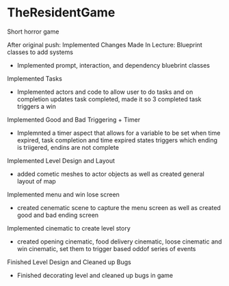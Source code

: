 # TheResidentGame
 Short horror game
 
After original push:
Implemented Changes Made In Lecture: Blueprint classes to add systems
   - Implemented prompt, interaction, and dependency bluebrint classes

Implemented Tasks
   - Implemented actors and code to allow user to do tasks and on completion updates task completed, made it so 3 completed task triggers a win

Implemented Good and Bad Triggering + Timer
   - Implemnted a timer aspect that allows for a variable to be set when time expired, task completion and time expired states triggers which ending is triigered, endins are not complete

Implemented Level Design and Layout
   - added cometic meshes to actor objects as well as created general layout of map

Implemented menu and win lose screen
  - created cenematic scene to capture the menu screen as well as created good and bad ending screen

Implemented cinematic to create level story
   - created opening cinematic, food delivery cinematic, loose cinematic and win cinematic, set them to trigger based oddof series of events

Finished Level Design and Cleaned up Bugs
   - Finished decorating level and cleaned up bugs in game
